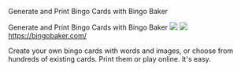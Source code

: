 Generate and Print Bingo Cards with Bingo Baker

Generate and Print Bingo Cards with Bingo Baker
![](../_resources/136837ed9065c5a39216a208d110c0d3.png)
![](../_resources/ae3c97b647e10badb2306398f3e6b46d.png)https://bingobaker.com/

Create your own bingo cards with words and images, or choose from hundreds of existing cards. Print them or play online. It's easy.